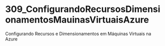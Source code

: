 # 309_ConfigurandoRecursosDimensionamentosMauinasVirtuaisAzure
Configurando Recursos e Dimensionamentos em Máquinas Virtuais na Azure
